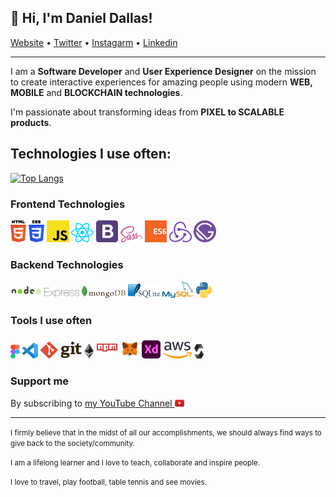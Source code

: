 ## 👋 Hi, I'm Daniel Dallas!</h3>

<p align="">
    <a href="https://thedanieldallas.com/">Website</a> • 
    <a href="https://twitter.com/thedanieldallas">Twitter</a> • 
    <a href="https://instagram.com/thedanieldallas">Instagarm</a> • 
    <a href="https://www.linkedin.com/in/danieldallasokoye/">Linkedin</a>
  
</p>

---
I am a **Software Developer** and **User Experience Designer** on the mission to create interactive experiences for amazing people using modern **WEB, MOBILE** and **BLOCKCHAIN technologies**.

I'm passionate about transforming ideas from **PIXEL to SCALABLE products**.

## Technologies I use often:

[![Top Langs](https://github-readme-stats.vercel.app/api/top-langs/?username=DanielDallas&layout)](https://github.com/DanielDallas/github-readme-stats)

### Frontend Technologies

<div>
  <img src ="./images/html-5.svg" alt="HTML5 logo" width="5%" title='HTML5'/>
  <img src ="./images/css-3.svg" alt="CSS3 logo" width="5%" title='CSS3'/>
  <img src ="./images/javascript.svg" alt="JavaScript logo" width="7%" title='JavaScript'/>
  <img src ="./images/react.svg" alt="react logo" width="7%" title='React'/>
  <img src ="./images/bootstrap.svg" alt="Bootstrap logo" width="7%" title='Bootstrap'/>
  <img src ="./images/sass.svg" alt="Sass logo" width="7%" title='Sass'/>
  <img src ="./images/es6.svg" alt="ES6 logo" width="7%" title='ES6'/>
  <img src ="./images/redux.svg" alt="redux logo" width="7%" title='Redux'/>
  <img src ="./images/gatsby.svg" alt="Gatsby logo" width="7%" title='Gatsby'/>
<div> 

### Backend Technologies

<div>
  <img src ="./images/nodejs.svg" alt="Node logo" width="10%" title='Nodejs'/>
  <img src ="./images/express.svg" alt="express logo" width="11%" title='Express'/>
  <!-- <img src ="./images/php.svg" alt="php logo" width="13%" title='PHP'/> -->
  <img src ="./images/mongodb.svg" alt="Momgodb logo" width="14%" title='MongoDB'/>
  <img src ="./images/sqlite.svg" alt="sqlite logo" width="10%" title='sqlite'/>
  <img src ="./images/mysql.svg" alt="mysql logo" width="10%" title='MYSQL'/>
  <img src ="./images/python.svg" alt="Python logo" width="5%" title='Python'/>
</div>


### Tools I use often

<div>
  <img src ="./images/figma.svg" alt="Figma logo" width="3%" title='Figma'/>
  <img src ="./images/visual-studio-code.svg" alt="VS Code logo" width="5%" title='Visual Studio Code'/>
  <img src ="./images/git.svg" alt="Git logo" width="13%" title='Git'/>
  <img src ="./images/ethereum.svg" alt="ETHEREUM logo" width="3%" title='ETHEREUM'/>
  <img src ="./images/npm.svg" alt="NPM logo" width="7%" title='NPM'/>
  <img src ="./images/metamask.svg" alt="METAMASK logo" width="6%" title='METAMASK'/>
  <img src ="./images/xd.svg" alt="ADOBE XD logo" width="6%" title='Adobe XD'/>
  <img src ="./images/aws.svg" alt="AWS logo" width="9%" title='AWS'/> 
  <img src ="./images/solidity.svg" alt="SOLIDITY logo" width="3%" title='SOLIDITY'/> 
</div>
  

 ### Support me
 By subscribing to <a href="https://www.youtube.com/channel/UCLgTyyNvyZCWdAlSuxlb8ow" target="_blank">my YouTube Channel <img src='./images/youtube.svg' alt='YouTube' width="3%"></a>

---
<small> I firmly believe that in the midst of all our accomplishments, we should always find ways to give back to the society/community. </small>

<small> I am a lifelong learner and I love to teach, collaborate and inspire people. </small>

<small> I love to travel, play football, table tennis and see movies. </small>